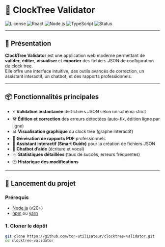 # 🚦 ClockTree Validator

![License](https://img.shields.io/badge/license-MIT-blue.svg)
![React](https://img.shields.io/badge/React-18.x-61dafb?logo=react)
![Node.js](https://img.shields.io/badge/Node.js-20.x-339933?logo=node.js)
![TypeScript](https://img.shields.io/badge/TypeScript-5.8.3-3178c6?logo=typescript)
![Status](https://img.shields.io/badge/status-Production-brightgreen)

---

## 📝 Présentation

**ClockTree Validator** est une application web moderne permettant de **valider**, **éditer**, **visualiser** et **exporter** des fichiers JSON de configuration de clock tree.  
Elle offre une interface intuitive, des outils avancés de correction, un assistant interactif, un chatbot, et des rapports professionnels.

---

## 📦 Fonctionnalités principales

- ⚡ **Validation instantanée** de fichiers JSON selon un schéma strict
- 🛠️ **Édition et correction** des erreurs détectées (auto-fix, édition ligne par ligne)
- 📊 **Visualisation graphique** du clock tree (graphe interactif)
- 📝 **Génération de rapports PDF** professionnels
- 🤖 **Assistant interactif (Smart Guide)** pour la création de fichiers JSON
- 💬 **Chatbot d’aide** (écriture et vocal)
- 📈 **Statistiques détaillées** (taux de succès, erreurs fréquentes)
- 🕑 **Historique des modifications**

---

## 🚀 Lancement du projet

### Prérequis

- [Node.js](https://nodejs.org/) (v20+)
- [npm](https://www.npmjs.com/) ou [yarn](https://yarnpkg.com/)

### 1. Cloner le dépôt

```bash
git clone https://github.com/ton-utilisateur/clocktree-validator.git
cd clocktree-validator
